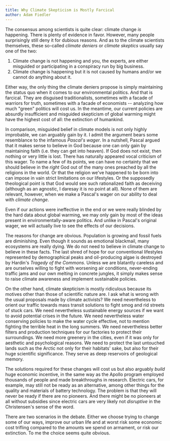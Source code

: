 ```yaml
---
title: Why Climate Skepticism is Mostly Farcical
author: Adam Fiedler
---
```


The consensus among scientists is quite clear: climate change *is* happening.
There is plenty of evidence in favor.
However, many people surprisingly still deny it for dubious reasons.
And as to the climate scientists themselves, these so-called *climate deniers* or *climate skeptics* usually say one of the two:

1) Climate change is not happening and you, the experts, are either misguided or participating in a conspiracy run by big business.
2) Climate change is happening but it is not caused by humans and/or we cannot do anything about it.

Either way, the only thing the climate deniers propose is simply maintaining the status quo when it comes to our environmental politics.
And that is farcical.
They are disguised traditionalists, sometimes with a facade of warriors for truth, sometimes with a facade of  economists -- analyzing how much "green" politics will cost us.
In the meantime, our current policies are absurdly insufficient and misguided skepticism of global warming might have the highest cost of all: the extinction of humankind.

In comparison, misguided belief in climate models is not only highly improbable, we can arguably gain by it.
I admit the argument bears some resemblance to the infamous *Pascal's wager*.
In a nutshell, Pascal argued that it makes sense to believe in God because one can only gain by maintaining faith (i.e. they can get into heaven). 
If God does not exist, then nothing or very little is lost.
There has naturally appeared vocal criticism of this wager.
To name a few of its points, we can have no certainty that we should believe in the *right* God out of the many ones preached by all the religions in the world.
Or that the religion we've happened to be born into can impose in vain strict limitations on our lifestyles.
Or the supposedly theological point is that God would see such rationalized faith as deceiving (although as an agnostic, I daresay it is no point at all).
None of them are relevant, however, when we make a Pascal's wager on our ability to deal with *climate change*.

Even if our actions were ineffective in the end or we were really blinded by the hard data about global warming, we may only gain by most of the ideas present in environmentally-aware politics. 
And unlike in Pascal's original wager, we will actually live to see the effects of our decisions. 

The reasons for change are obvious. 
Population is growing and fossil fuels are diminishing.
Even though it sounds as emotional blackmail, many ecosystems are really dying.
We do not need to believe in climate change to believe in these facts.
The last shred of hope for our conventional lifestyles represented by demographical peaks and oil-producing algae is destroyed by Hardin's *Tragedy of the Commons*.
Unless we are blatantly careless and are ourselves willing to fight with worsening air conditions, never-ending traffic jams and our own melting in concrete jungles, it simply makes sense to raise climate awareness and implement sustainable policies.

On the other hand, climate skepticism is mostly ridiculous because its motives other than those of scientific nature are.
I ask what is wrong with the usual proposals made by climate activists?
We need nevertheless to orient our traffic towards mass transit solutions to fight smog and rid streets of stuck cars.
We need nevertheless sustainable energy sources if we want to avoid potential crises in the future.
We need nevertheless water conserving policies to make the water cycle effective, not to mention fighting the terrible heat in the long summers.
We need nevertheless better filters and production techniques for our factories to protect their surroundings.
We need more greenery in the cities, even if it was only for aesthetic and psychological reasons.
We need to protect the last untouched lands such as the Arctic not only for their habitats' sake, but also for their huge scientific significance.
They serve as deep reservoirs of geological memory.  

The solutions required for these changes will cost us but also arguably *build* huge economic incentive, in the same way as the Apollo program employed thousands of people and made breakthroughs in research.
Electric cars, for example, may still not be ready as an alternative, among other things for the quality and materials of battery technology.
The problem is that they will never be ready if there are no pioneers. 
And there might be no pioneers at all without subsidies since electric cars are very likely not *disruptive* in the Christensen's sense of the word.

There are two scenarios in the debate.
Either we choose trying to change some of our ways, improve our urban life and at worst risk some economic cost trifling compared to the amounts we spend on armament, or risk our extinction.
To me the choice seems quite obvious.
